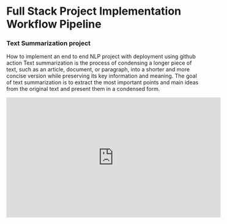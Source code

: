 # Full Stack Project Implementation Workflow Pipeline


<h3>Text Summarization project </h3> 

How to implement an end to end NLP project with deployment using github action Text summarization is the process of condensing a longer piece of text, such as an article, document, or paragraph, into a shorter and more concise version while preserving its key information and meaning. The goal of text summarization is to extract the most important points and main ideas from the original text and present them in a condensed form.

<iframe width="560" height="315" src="https://www.youtube.com/embed/p7V4Aa7qEpw?si=9YfVpYnsag8KjKEa" title="YouTube video player" frameborder="0" allow="accelerometer; autoplay; clipboard-write; encrypted-media; gyroscope; picture-in-picture; web-share" referrerpolicy="strict-origin-when-cross-origin" allowfullscreen></iframe>
